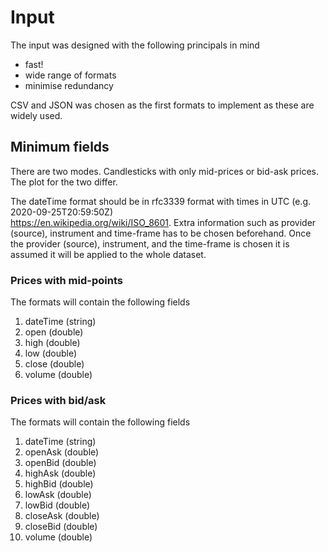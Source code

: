 # Input
The input was designed with the following principals in mind
* fast!
* wide range of formats
* minimise redundancy

CSV and JSON was chosen as the first formats to implement as these are widely used.


## Minimum fields
There are two modes. Candlesticks with only mid-prices or bid-ask prices.
The plot for the two differ.

The dateTime format should be in rfc3339 format with times in UTC (e.g. 2020-09-25T20:59:50Z)  
https://en.wikipedia.org/wiki/ISO_8601.
Extra information such as provider (source), instrument and time-frame has to be chosen beforehand.
Once the provider (source), instrument, and the time-frame is chosen it is assumed it will be applied to the whole dataset.

### Prices with mid-points
The formats will contain the following fields
1. dateTime (string)
2. open (double)
3. high (double)
4. low (double)
5. close (double)
6. volume (double)

### Prices with bid/ask
The formats will contain the following fields
1. dateTime (string)
2. openAsk (double)
3. openBid (double)
4. highAsk (double)
5. highBid (double)
6. lowAsk (double)
7. lowBid (double)
8. closeAsk (double)
9. closeBid (double)
10. volume (double)

